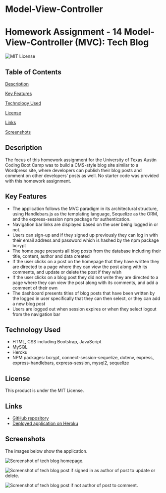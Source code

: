 # Model-View-Controller

# Homework Assignment - 14 Model-View-Controller (MVC): Tech Blog

![MIT License](https://img.shields.io/badge/license-MIT%20License-blue.svg)

## Table of Contents

[Description](#description)

[Key Features](#key-features)

[Technology Used](#technology-used)

[License](#license)

[Links](#links)

[Screenshots](#screenshots)

## Description

The focus of this homework assignment for the University of Texas Austin Coding Boot Camp was to build a CMS-style blog site similar to a Wordpress site, where developers can publish their blog posts and comment on other developers’ posts as well. No starter code was provided with this homework assignment.

## Key Features

- The application follows the MVC paradigm in its architectural structure, using Handlebars.js as the templating language, Sequelize as the ORM, and the express-session npm package for authentication.
- Navigation bar links are displayed based on the user being logged in or not.
- Users can sign-up and if they signed up previously they can log in with their email address and password which is hashed by the npm package bcrypt
- The home page presents all blog posts from the database including their title, content, author and data created
- If the user clicks on a post on the homepage that they have written they are directed to a page where they can view the post along with its comments, and update or delete the post if they wish
- If the user clicks on a blog post they did not write they are directed to a page where they can view the post along with its comments, and add a comment of their own
- The dashboard presents titles of blog posts that have been written by the logged in user specifically that they can then select, or they can add a new blog post
- Users are logged out when session expires or when they select logout from the navigation bar

## Technology Used

- HTML, CSS including Bootstrap, JavaScript
- MySQL
- Heroku
- NPM packages: bcrypt, connect-session-sequelize, dotenv, express, express-handlebars, express-session, mysql2, sequelize

## License

This product is under the MIT License.

## Links

- [GitHub repository](https://github.com/carissamero/Model-View-Controller.git)
- [Deployed application on Heroku]()

## Screenshots

The images below show the application.

![Screenshot of tech blog homepage.]()

![Screenshot of tech blog post if signed in as author of post to update or delete.]()

![Screenshot of tech blog post if not author of post to comment.]()
